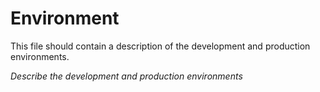 # Environment

This file should contain a description of the development and production environments.

*Describe the development and production environments*
